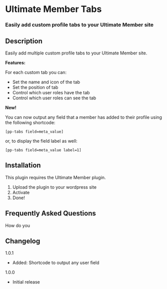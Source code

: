 # Ultimate Member Tabs

### Easily add custom profile tabs to your Ultimate Member site

## Description

Easily add multiple custom profile tabs to your Ultimate Member site.

**Features:**

For each custom tab you can:

- Set the name and icon of the tab
- Set the position of tab
- Control which user roles have the tab
- Control which user roles can see the tab

**New!**

You can now output any field that a member has added to their profile using the following shortcode:

`[pp-tabs field=meta_value]`

or, to display the field label as well:

`[pp-tabs field=meta_value label=1]`

## Installation
This plugin requires the Ultimate Member plugin.

1. Upload the plugin to your wordpress site
2. Activate
3. Done!

## Frequently Asked Questions
How do you

## Changelog
1.0.1
- Added: Shortcode to output any user field

1.0.0
- Initial release
